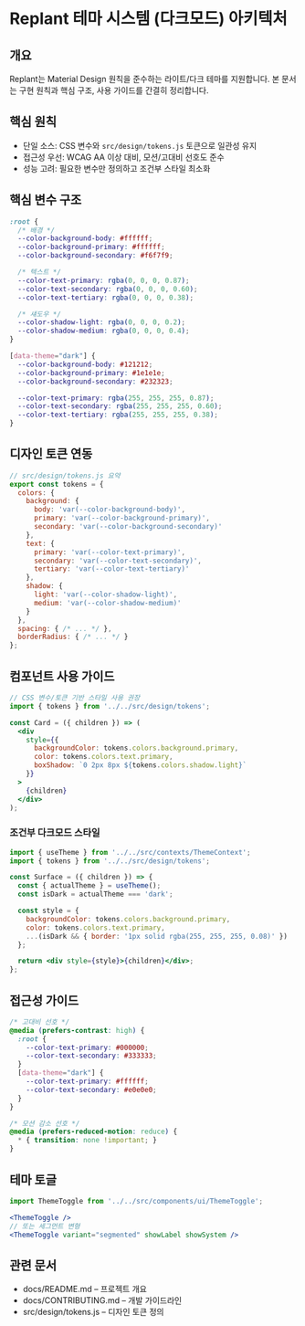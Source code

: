 # Replant 테마 시스템 (다크모드) 아키텍처

## 개요
Replant는 Material Design 원칙을 준수하는 라이트/다크 테마를 지원합니다. 본 문서는 구현 원칙과 핵심 구조, 사용 가이드를 간결히 정리합니다.

## 핵심 원칙
- 단일 소스: CSS 변수와 `src/design/tokens.js` 토큰으로 일관성 유지
- 접근성 우선: WCAG AA 이상 대비, 모션/고대비 선호도 준수
- 성능 고려: 필요한 변수만 정의하고 조건부 스타일 최소화

## 핵심 변수 구조
```css
:root {
  /* 배경 */
  --color-background-body: #ffffff;
  --color-background-primary: #ffffff;
  --color-background-secondary: #f6f7f9;

  /* 텍스트 */
  --color-text-primary: rgba(0, 0, 0, 0.87);
  --color-text-secondary: rgba(0, 0, 0, 0.60);
  --color-text-tertiary: rgba(0, 0, 0, 0.38);

  /* 섀도우 */
  --color-shadow-light: rgba(0, 0, 0, 0.2);
  --color-shadow-medium: rgba(0, 0, 0, 0.4);
}

[data-theme="dark"] {
  --color-background-body: #121212;
  --color-background-primary: #1e1e1e;
  --color-background-secondary: #232323;

  --color-text-primary: rgba(255, 255, 255, 0.87);
  --color-text-secondary: rgba(255, 255, 255, 0.60);
  --color-text-tertiary: rgba(255, 255, 255, 0.38);
}
```

## 디자인 토큰 연동
```javascript
// src/design/tokens.js 요약
export const tokens = {
  colors: {
    background: {
      body: 'var(--color-background-body)',
      primary: 'var(--color-background-primary)',
      secondary: 'var(--color-background-secondary)'
    },
    text: {
      primary: 'var(--color-text-primary)',
      secondary: 'var(--color-text-secondary)',
      tertiary: 'var(--color-text-tertiary)'
    },
    shadow: {
      light: 'var(--color-shadow-light)',
      medium: 'var(--color-shadow-medium)'
    }
  },
  spacing: { /* ... */ },
  borderRadius: { /* ... */ }
};
```

## 컴포넌트 사용 가이드
```jsx
// CSS 변수/토큰 기반 스타일 사용 권장
import { tokens } from '../../src/design/tokens';

const Card = ({ children }) => (
  <div
    style={{
      backgroundColor: tokens.colors.background.primary,
      color: tokens.colors.text.primary,
      boxShadow: `0 2px 8px ${tokens.colors.shadow.light}`
    }}
  >
    {children}
  </div>
);
```

### 조건부 다크모드 스타일
```jsx
import { useTheme } from '../../src/contexts/ThemeContext';
import { tokens } from '../../src/design/tokens';

const Surface = ({ children }) => {
  const { actualTheme } = useTheme();
  const isDark = actualTheme === 'dark';

  const style = {
    backgroundColor: tokens.colors.background.primary,
    color: tokens.colors.text.primary,
    ...(isDark && { border: '1px solid rgba(255, 255, 255, 0.08)' })
  };

  return <div style={style}>{children}</div>;
};
```

## 접근성 가이드
```css
/* 고대비 선호 */
@media (prefers-contrast: high) {
  :root {
    --color-text-primary: #000000;
    --color-text-secondary: #333333;
  }
  [data-theme="dark"] {
    --color-text-primary: #ffffff;
    --color-text-secondary: #e0e0e0;
  }
}

/* 모션 감소 선호 */
@media (prefers-reduced-motion: reduce) {
  * { transition: none !important; }
}
```

## 테마 토글
```jsx
import ThemeToggle from '../../src/components/ui/ThemeToggle';

<ThemeToggle />
// 또는 세그먼트 변형
<ThemeToggle variant="segmented" showLabel showSystem />
```

## 관련 문서
- docs/README.md – 프로젝트 개요
- docs/CONTRIBUTING.md – 개발 가이드라인
- src/design/tokens.js – 디자인 토큰 정의

